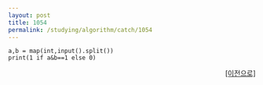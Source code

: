 ```yaml
---
layout: post
title: 1054
permalink: /studying/algorithm/catch/1054
---
```


```
a,b = map(int,input().split())
print(1 if a&b==1 else 0)

```
  
    
    
<div style="text-align: right"> <a href = 'https://namhyo01.github.io/studying/algorithm/catch'> [이전으로] </a> </div>
